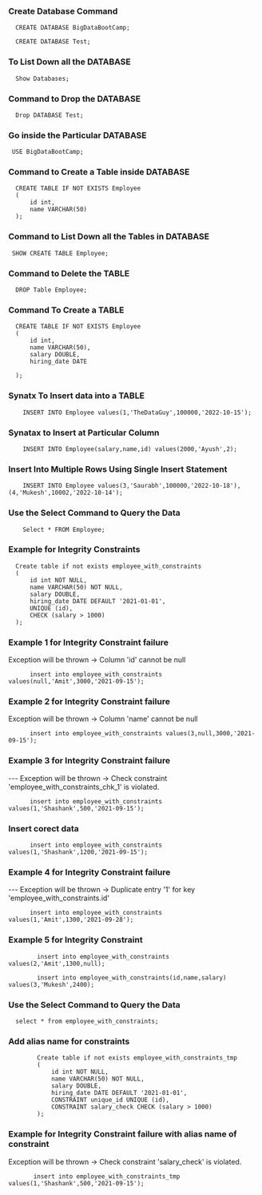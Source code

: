 ### Create Database Command 

      CREATE DATABASE BigDataBootCamp;
      
      CREATE DATABASE Test;

### To List Down all the DATABASE

      Show Databases;

### Command to Drop the DATABASE

      Drop DATABASE Test;

### Go inside the Particular DATABASE   

     USE BigDataBootCamp;

### Command to Create a Table inside DATABASE

      CREATE TABLE IF NOT EXISTS Employee
      (
          id int,
          name VARCHAR(50)
      );

### Command to List Down all the Tables in DATABASE

     SHOW CREATE TABLE Employee;

### Command to Delete the TABLE

      DROP Table Employee;

### Command To Create a TABLE

      CREATE TABLE IF NOT EXISTS Employee
      (
          id int,
          name VARCHAR(50),
          salary DOUBLE,
          hiring_date DATE

      );

###  Synatx To  Insert data into a TABLE

        INSERT INTO Employee values(1,'TheDataGuy',100000,'2022-10-15');

###  Synatax to Insert at Particular Column

        INSERT INTO Employee(salary,name,id) values(2000,'Ayush',2);

###  Insert Into Multiple Rows Using Single Insert Statement

        INSERT INTO Employee values(3,'Saurabh',100000,'2022-10-18'),(4,'Mukesh',10002,'2022-10-14');

###  Use the Select Command to Query the Data 

        Select * FROM Employee;
        
###  Example for Integrity Constraints

      Create table if not exists employee_with_constraints
      (
          id int NOT NULL,
          name VARCHAR(50) NOT NULL,
          salary DOUBLE,
          hiring_date DATE DEFAULT '2021-01-01',
          UNIQUE (id),
          CHECK (salary > 1000)
      );


### Example 1 for Integrity Constraint failure

 Exception will be thrown -> Column 'id' cannot be null
 
          insert into employee_with_constraints values(null,'Amit',3000,'2021-09-15');

### Example 2 for Integrity Constraint failure

Exception will be thrown -> Column 'name' cannot be null

          insert into employee_with_constraints values(3,null,3000,'2021-09-15');


### Example 3 for Integrity Constraint failure

--- Exception will be thrown -> Check constraint 'employee_with_constraints_chk_1' is violated.

          insert into employee_with_constraints values(1,'Shashank',500,'2021-09-15');

###  Insert corect data

          insert into employee_with_constraints values(1,'Shashank',1200,'2021-09-15');

###  Example 4 for Integrity Constraint failure

--- Exception will be thrown -> Duplicate entry '1' for key 'employee_with_constraints.id'

          insert into employee_with_constraints values(1,'Amit',1300,'2021-09-28');

### Example 5 for Integrity Constraint

            insert into employee_with_constraints values(2,'Amit',1300,null);
      
            insert into employee_with_constraints(id,name,salary) values(3,'Mukesh',2400);
            
###  Use the Select Command to Query the Data 

      select * from employee_with_constraints;

### Add alias name for constraints

            Create table if not exists employee_with_constraints_tmp
            (
                id int NOT NULL,
                name VARCHAR(50) NOT NULL,
                salary DOUBLE,
                hiring_date DATE DEFAULT '2021-01-01',
                CONSTRAINT unique_id UNIQUE (id),
                CONSTRAINT salary_check CHECK (salary > 1000)
            );

### Example for Integrity Constraint failure with alias name of constraint

 Exception will be thrown -> Check constraint 'salary_check' is violated.

           insert into employee_with_constraints_tmp values(1,'Shashank',500,'2021-09-15');
